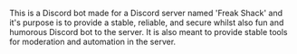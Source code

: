 This is a Discord bot made for a Discord server named 'Freak Shack' and it's purpose is to provide
a stable, reliable, and secure whilst also fun and humorous Discord bot to the server. It is also
meant to provide stable tools for moderation and automation in the server.

